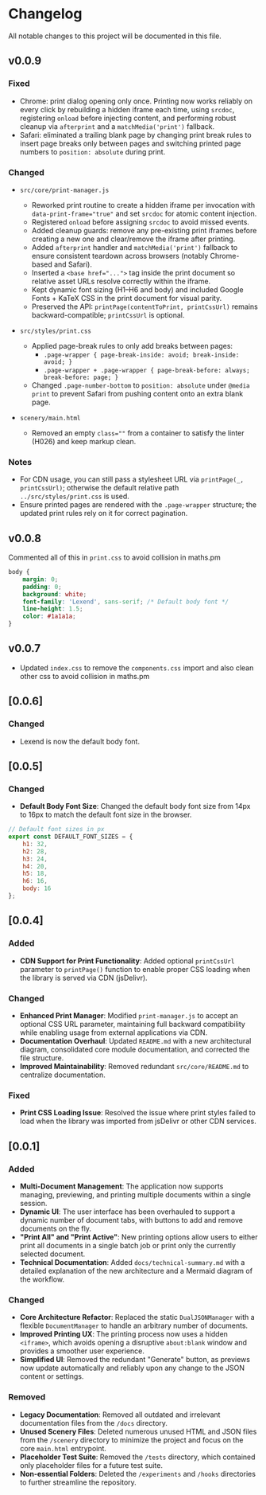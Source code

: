 # Changelog

All notable changes to this project will be documented in this file.



## v0.0.9

### Fixed
- Chrome: print dialog opening only once. Printing now works reliably on every click by rebuilding a hidden iframe each time, using `srcdoc`, registering `onload` before injecting content, and performing robust cleanup via `afterprint` and a `matchMedia('print')` fallback.
- Safari: eliminated a trailing blank page by changing print break rules to insert page breaks only between pages and switching printed page numbers to `position: absolute` during print.

### Changed
- `src/core/print-manager.js`
  - Reworked print routine to create a hidden iframe per invocation with `data-print-frame="true"` and set `srcdoc` for atomic content injection.
  - Registered `onload` before assigning `srcdoc` to avoid missed events.
  - Added cleanup guards: remove any pre-existing print iframes before creating a new one and clear/remove the iframe after printing.
  - Added `afterprint` handler and `matchMedia('print')` fallback to ensure consistent teardown across browsers (notably Chrome-based and Safari).
  - Inserted a `<base href="...">` tag inside the print document so relative asset URLs resolve correctly within the iframe.
  - Kept dynamic font sizing (H1–H6 and body) and included Google Fonts + KaTeX CSS in the print document for visual parity.
  - Preserved the API: `printPage(contentToPrint, printCssUrl)` remains backward-compatible; `printCssUrl` is optional.

- `src/styles/print.css`
  - Applied page-break rules to only add breaks between pages:
    - `.page-wrapper { page-break-inside: avoid; break-inside: avoid; }`
    - `.page-wrapper + .page-wrapper { page-break-before: always; break-before: page; }`
  - Changed `.page-number-bottom` to `position: absolute` under `@media print` to prevent Safari from pushing content onto an extra blank page.

- `scenery/main.html`
  - Removed an empty `class=""` from a container to satisfy the linter (H026) and keep markup clean.

### Notes
- For CDN usage, you can still pass a stylesheet URL via `printPage(_, printCssUrl)`; otherwise the default relative path `../src/styles/print.css` is used.
- Ensure printed pages are rendered with the `.page-wrapper` structure; the updated print rules rely on it for correct pagination.



## v0.0.8

Commented all of this in `print.css` to avoid collision in maths.pm
```css
body {
    margin: 0;
    padding: 0;
    background: white;
    font-family: 'Lexend', sans-serif; /* Default body font */
    line-height: 1.5;
    color: #1a1a1a;
}
```


## v0.0.7

- Updated `index.css` to remove the `components.css` import and also clean other css to avoid collision in maths.pm

## [0.0.6]

### Changed
- Lexend is now the default body font.


## [0.0.5]

### Changed
- **Default Body Font Size**: Changed the default body font size from 14px to 16px to match the default font size in the browser.

```js
// Default font sizes in px
export const DEFAULT_FONT_SIZES = {
    h1: 32,
    h2: 28,
    h3: 24,
    h4: 20,
    h5: 18,
    h6: 16,
    body: 16
};
```



## [0.0.4]

### Added
- **CDN Support for Print Functionality**: Added optional `printCssUrl` parameter to `printPage()` function to enable proper CSS loading when the library is served via CDN (jsDelivr).

### Changed
- **Enhanced Print Manager**: Modified `print-manager.js` to accept an optional CSS URL parameter, maintaining full backward compatibility while enabling usage from external applications via CDN.
- **Documentation Overhaul**: Updated `README.md` with a new architectural diagram, consolidated core module documentation, and corrected the file structure.
- **Improved Maintainability**: Removed redundant `src/core/README.md` to centralize documentation.

### Fixed
- **Print CSS Loading Issue**: Resolved the issue where print styles failed to load when the library was imported from jsDelivr or other CDN services.

## [0.0.1]

### Added
- **Multi-Document Management**: The application now supports managing, previewing, and printing multiple documents within a single session.
- **Dynamic UI**: The user interface has been overhauled to support a dynamic number of document tabs, with buttons to add and remove documents on the fly.
- **"Print All" and "Print Active"**: New printing options allow users to either print all documents in a single batch job or print only the currently selected document.
- **Technical Documentation**: Added `docs/technical-summary.md` with a detailed explanation of the new architecture and a Mermaid diagram of the workflow.

### Changed
- **Core Architecture Refactor**: Replaced the static `DualJSONManager` with a flexible `DocumentManager` to handle an arbitrary number of documents.
- **Improved Printing UX**: The printing process now uses a hidden `<iframe>`, which avoids opening a disruptive `about:blank` window and provides a smoother user experience.
- **Simplified UI**: Removed the redundant "Generate" button, as previews now update automatically and reliably upon any change to the JSON content or settings.

### Removed
- **Legacy Documentation**: Removed all outdated and irrelevant documentation files from the `/docs` directory.
- **Unused Scenery Files**: Deleted numerous unused HTML and JSON files from the `/scenery` directory to minimize the project and focus on the core `main.html` entrypoint.
- **Placeholder Test Suite**: Removed the `/tests` directory, which contained only placeholder files for a future test suite.
- **Non-essential Folders**: Deleted the `/experiments` and `/hooks` directories to further streamline the repository. 